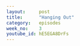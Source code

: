 ```yaml
---
layout:     post
title:      "Hanging Out"
category:   episodes
week_no:    3
youtube_id: hE5EGA8DrFs
---
```

